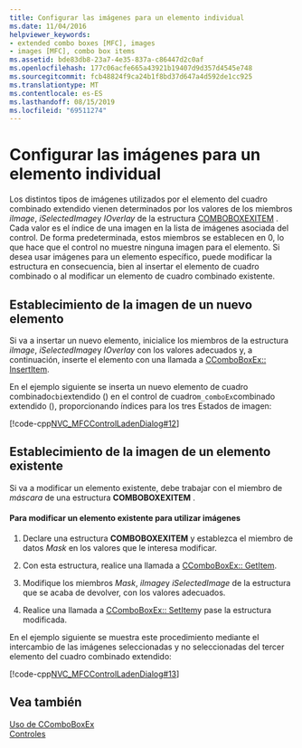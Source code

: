 ```yaml
---
title: Configurar las imágenes para un elemento individual
ms.date: 11/04/2016
helpviewer_keywords:
- extended combo boxes [MFC], images
- images [MFC], combo box items
ms.assetid: bde83db8-23a7-4e35-837a-c86447d2c0af
ms.openlocfilehash: 177c06acfe665a43921b19407d9d357d4545e748
ms.sourcegitcommit: fcb48824f9ca24b1f8bd37d647a4d592de1cc925
ms.translationtype: MT
ms.contentlocale: es-ES
ms.lasthandoff: 08/15/2019
ms.locfileid: "69511274"
---
```

# <a name="setting-the-images-for-an-individual-item"></a>Configurar las imágenes para un elemento individual

Los distintos tipos de imágenes utilizados por el elemento del cuadro combinado extendido vienen determinados por los valores de los miembros *iImage*, *iSelectedImage*y *IOverlay* de la estructura [COMBOBOXEXITEM](/windows/win32/api/commctrl/ns-commctrl-comboboxexitemw) . Cada valor es el índice de una imagen en la lista de imágenes asociada del control. De forma predeterminada, estos miembros se establecen en 0, lo que hace que el control no muestre ninguna imagen para el elemento. Si desea usar imágenes para un elemento específico, puede modificar la estructura en consecuencia, bien al insertar el elemento de cuadro combinado o al modificar un elemento de cuadro combinado existente.

## <a name="setting-the-image-for-a-new-item"></a>Establecimiento de la imagen de un nuevo elemento

Si va a insertar un nuevo elemento, inicialice los miembros de la estructura *iImage*, *iSelectedImage*y *IOverlay* con los valores adecuados y, a continuación, inserte el elemento con una llamada a [CComboBoxEx:: InsertItem](../mfc/reference/ccomboboxex-class.md#insertitem).

En el ejemplo siguiente se inserta un nuevo elemento de cuadro combinado`cbi`extendido () en el control de cuadro`m_comboEx`combinado extendido (), proporcionando índices para los tres Estados de imagen:

[!code-cpp[NVC_MFCControlLadenDialog#12](../mfc/codesnippet/cpp/setting-the-images-for-an-individual-item_1.cpp)]

## <a name="setting-the-image-for-an-existing-item"></a>Establecimiento de la imagen de un elemento existente

Si va a modificar un elemento existente, debe trabajar con el miembro de *máscara* de una estructura **COMBOBOXEXITEM** .

#### <a name="to-modify-an-existing-item-to-use-images"></a>Para modificar un elemento existente para utilizar imágenes

1. Declare una estructura **COMBOBOXEXITEM** y establezca el miembro de datos *Mask* en los valores que le interesa modificar.

1. Con esta estructura, realice una llamada a [CComboBoxEx:: GetItem](../mfc/reference/ccomboboxex-class.md#getitem).

1. Modifique los miembros *Mask*, *iImage*y *iSelectedImage* de la estructura que se acaba de devolver, con los valores adecuados.

1. Realice una llamada a [CComboBoxEx:: SetItem](../mfc/reference/ccomboboxex-class.md#setitem)y pase la estructura modificada.

En el ejemplo siguiente se muestra este procedimiento mediante el intercambio de las imágenes seleccionadas y no seleccionadas del tercer elemento del cuadro combinado extendido:

[!code-cpp[NVC_MFCControlLadenDialog#13](../mfc/codesnippet/cpp/setting-the-images-for-an-individual-item_2.cpp)]

## <a name="see-also"></a>Vea también

[Uso de CComboBoxEx](../mfc/using-ccomboboxex.md)<br/>
[Controles](../mfc/controls-mfc.md)
